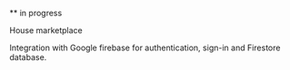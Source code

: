** in progress

House marketplace 

Integration with Google firebase for authentication, sign-in and Firestore database.
